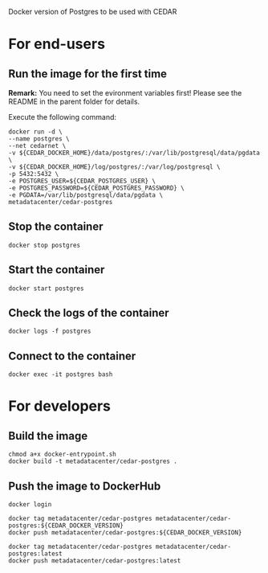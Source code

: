 Docker version of Postgres to be used with CEDAR

# For end-users

## Run the image for the first time

**Remark:** You need to set the evironment variables first! Please see the README in the parent folder for details.

Execute the following command:

````
docker run -d \
--name postgres \
--net cedarnet \
-v ${CEDAR_DOCKER_HOME}/data/postgres/:/var/lib/postgresql/data/pgdata \
-v ${CEDAR_DOCKER_HOME}/log/postgres/:/var/log/postgresql \
-p 5432:5432 \
-e POSTGRES_USER=${CEDAR_POSTGRES_USER} \
-e POSTGRES_PASSWORD=${CEDAR_POSTGRES_PASSWORD} \
-e PGDATA=/var/lib/postgresql/data/pgdata \
metadatacenter/cedar-postgres
````

## Stop the container

    docker stop postgres

## Start the container

    docker start postgres

## Check the logs of the container

    docker logs -f postgres

## Connect to the container

    docker exec -it postgres bash

# For developers

## Build the image

````
chmod a+x docker-entrypoint.sh
docker build -t metadatacenter/cedar-postgres .
````

## Push the image to DockerHub

````
docker login

docker tag metadatacenter/cedar-postgres metadatacenter/cedar-postgres:${CEDAR_DOCKER_VERSION}
docker push metadatacenter/cedar-postgres:${CEDAR_DOCKER_VERSION}

docker tag metadatacenter/cedar-postgres metadatacenter/cedar-postgres:latest
docker push metadatacenter/cedar-postgres:latest
````
